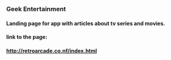### Geek Entertainment
#### Landing page for app with articles about tv series and movies. 
#### link to the page:
#### http://retroarcade.co.nf/index.html


